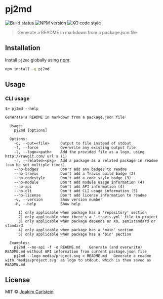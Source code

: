 # pj2md

[![Build status][travis-image]][travis-url] [![NPM version][npm-image]][npm-url] [![XO code style][codestyle-image]][codestyle-url]

> Generate a README in markdown from a package.json file

## Installation

Install `pj2md` globally using [npm](https://www.npmjs.com/):

```bash
npm install -g pj2md
```

## Usage

### CLI usage

```
$> pj2md --help

Generate a README in markdown from a package.json file

  Usage:
    pj2md [options]

  Options:
    -o, --out=<file>     Output to file instead of stdout
    -f, --force          Overwrite any existing output file
    -l, --logo=<path>    Add the provided file as a logo, using http://rawgit.com/ url's (1)
    -r, --related=<pkg>  Add a package as a related package in readme (can be set multiple times)
    --no-badges          Don't add any badges to readme
    --no-travis          Don't add a Travis build badge (2)
    --no-codestyle       Don't add a code style badge (3)
    --no-module          Don't add module usage information (4)
    --no-api             Don't add API information (4)
    --no-cli             Don't add CLI usage information (5)
    --no-license         Don't add license information to readme
    -v, --version        Show version number
    -h, --help           Show help

      1) only applicable when package has a 'repository' section
      2) only applicable when there's a '.travis.yml' file in project
      3) only applicable when package depends on XO, semistandard or standard
      4) only applicable when package has a 'main' section
      5) only applicable when package has a 'bin' section

  Examples:
    pj2md --no-api -f -o README.md    Generate (and overwrite) README.md without API information from current package.json file
    pj2md --logo media/project.svg > README.md   Generate a readme with 'media/project.svg' as logo to stdout, which is then saved as README.md
```


## License

MIT © [Joakim Carlstein](http://joakim.beng.se)

[npm-url]: https://npmjs.org/package/pj2md
[npm-image]: https://badge.fury.io/js/pj2md.svg
[travis-url]: https://travis-ci.org/joakimbeng/pj2md
[travis-image]: https://travis-ci.org/joakimbeng/pj2md.svg?branch=master
[codestyle-url]: https://github.com/sindresorhus/xo
[codestyle-image]: https://img.shields.io/badge/code%20style-XO-5ed9c7.svg?style=flat
